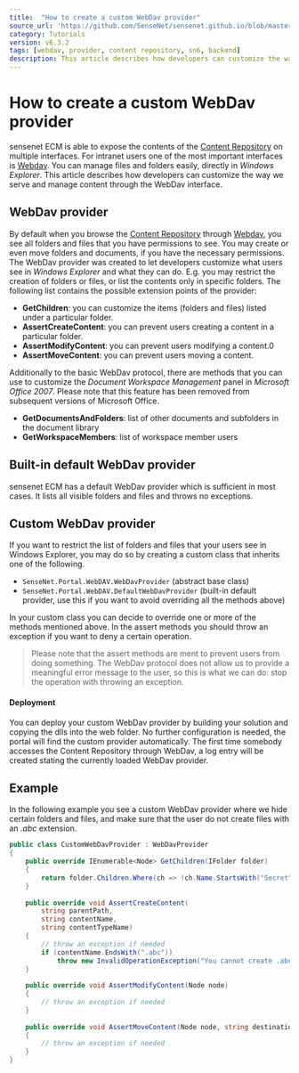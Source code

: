 ```yaml
---
title:  "How to create a custom WebDav provider"
source_url: 'https://github.com/SenseNet/sensenet.github.io/blob/master/_docs/tutorials/how-to-create-a-custom-webdav-provider.md'
category: Tutorials
version: v6.3.2
tags: [webdav, provider, content repository, sn6, backend]
description: This article describes how developers can customize the way we serve and manage content through the WebDav interface.
---
```


# How to create a custom WebDav provider

sensenet ECM is able to expose the contents of the [Content Repository](/docs/content-repository) on multiple interfaces. For intranet users one of the most important interfaces is [Webdav](/docs/webdav). You can manage files and folders easily, directly in _Windows Explorer_. This article describes how developers can customize the way we serve and manage content through the WebDav interface.

## WebDav provider

By default when you browse the [Content Repository](/docs/content-repository) through [Webdav](/docs/webdav), you see all folders and files that you have permissions to see. You may create or even move folders and documents, if you have the necessary permissions. The WebDav provider was created to let developers customize what users see in _Windows Explorer_ and what they can do. E.g. you may restrict the creation of folders or files, or list the contents only in specific folders. The following list contains the possible extension points of the provider:

- **GetChildren**: you can customize the items (folders and files) listed under a particular folder.
- **AssertCreateContent**: you can prevent users creating a content in a particular folder.
- **AssertModifyContent**: you can prevent users modifying a content.0
- **AssertMoveContent**: you can prevent users moving a content.

Additionally to the basic WebDav protocol, there are methods that you can use to customize the _Document Workspace Management_ panel in _Microsoft Office 2007_. Please note that this feature has been removed from subsequent versions of Microsoft Office.

- **GetDocumentsAndFolders**: list of other documents and subfolders in the document library
- **GetWorkspaceMembers**: list of workspace member users

## Built-in default WebDav provider

sensenet ECM has a default WebDav provider which is sufficient in most cases. It lists all visible folders and files and throws no exceptions.

## Custom WebDav provider

If you want to restrict the list of folders and files that your users see in Windows Explorer, you may do so by creating a custom class that inherits one of the following.

- `SenseNet.Portal.WebDAV.WebDavProvider` (abstract base class)
- `SenseNet.Portal.WebDAV.DefaultWebDavProvider` (built-in default provider, use this if you want to avoid overriding all the methods above)

In your custom class you can decide to override one or more of the methods mentioned above. In the assert methods you should throw an exception if you want to deny a certain operation.

> Please note that the assert methods are ment to prevent users from doing something. The WebDav protocol does not allow us to provide a meaningful error message to the user, so this is what we can do: stop the operation with throwing an exception.

#### Deployment

You can deploy your custom WebDav provider by building your solution and copying the dlls into the web folder. No further configuration is needed, the portal will find the custom provider automatically.
The first time somebody accesses the Content Repository through WebDav, a log entry will be created stating the currently loaded WebDav provider.

## Example

In the following example you see a custom WebDav provider where we hide certain folders and files, and make sure that the user do not create files with an _.abc_ extension.

```csharp
public class CustomWebDavProvider : WebDavProvider
{
    public override IEnumerable<Node> GetChildren(IFolder folder)
    {
        return folder.Children.Where(ch => !ch.Name.StartsWith("Secret"));
    }
 
    public override void AssertCreateContent(
        string parentPath, 
        string contentName, 
        string contentTypeName)
    {
        // throw an exception if needed
        if (contentName.EndsWith(".abc"))
            throw new InvalidOperationException("You cannot create .abc files through WebDav.");
    }
 
    public override void AssertModifyContent(Node node)
    {
        // throw an exception if needed
    }
 
    public override void AssertMoveContent(Node node, string destinationParentPath)
    {
        // throw an exception if needed
    }
}
```